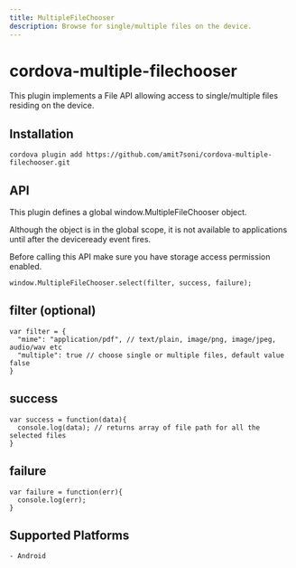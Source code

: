 ```yaml
---
title: MultipleFileChooser
description: Browse for single/multiple files on the device.
---
```


# cordova-multiple-filechooser

This plugin implements a File API allowing access to single/multiple files residing on the device.

## Installation

    cordova plugin add https://github.com/amit7soni/cordova-multiple-filechooser.git
    

## API

This plugin defines a global window.MultipleFileChooser object.

Although the object is in the global scope, it is not available to applications until after the deviceready event fires.

Before calling this API make sure you have storage access permission enabled.

    window.MultipleFileChooser.select(filter, success, failure);
    
## filter (optional)
    var filter = { 
      "mime": "application/pdf", // text/plain, image/png, image/jpeg, audio/wav etc
      "multiple": true // choose single or multiple files, default value false
    } 
    
## success
    var success = function(data){
      console.log(data); // returns array of file path for all the selected files
    }
    
## failure
    var failure = function(err){
      console.log(err);
    }
    
## Supported Platforms
    - Android
    
